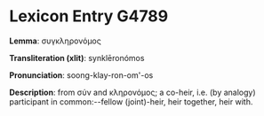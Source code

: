 # Lexicon Entry G4789

**Lemma**: συγκληρονόμος

**Transliteration (xlit)**: synklēronómos

**Pronunciation**: soong-klay-ron-om'-os

**Description**:
from σύν and κληρονόμος; a co-heir, i.e. (by analogy) participant in common:--fellow (joint)-heir, heir together, heir with.
